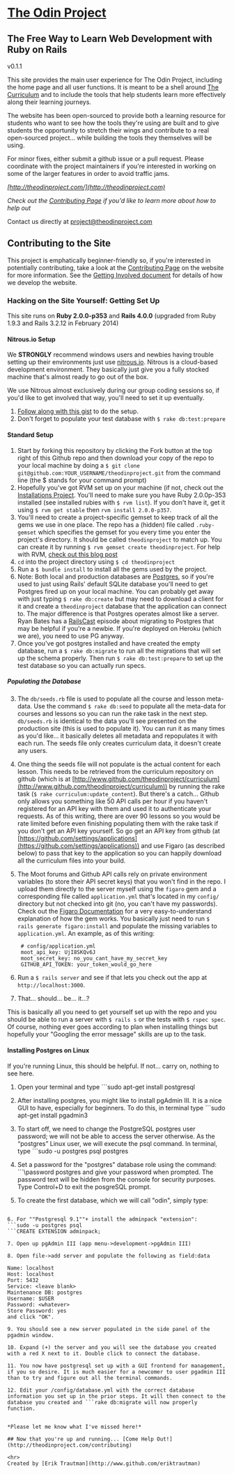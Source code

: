 # [The Odin Project](http://theodinproject.com)
## The Free Way to Learn Web Development with Ruby on Rails

v0.1.1

This site provides the main user experience for The Odin Project, including the home page and all user functions.  It is meant to be a shell around [The Curriculum](http://theodinproject.com/curriculum) and to include the tools that help students learn more effectively along their learning journeys.  

The website has been open-sourced to provide both a learning resource for students who want to see how the tools they're using are built and to give students the opportunity to stretch their wings and contribute to a real open-sourced project... while building the tools they themselves will be using.

For minor fixes, either submit a github issue or a pull request.  Please coordinate with the project maintainers if you're interested in working on some of the larger features in order to avoid traffic jams.

*[http://theodinproject.com/](http://theodinproject.com)* 

*Check out the [Contributing Page](http://www.theodinproject.com/contributing) if you'd like to learn more about how to help out* 

Contact us directly at [project@theodinproject.com](mailto:project@theodinproject.com)

## Contributing to the Site

This project is emphatically beginner-friendly so, if you're interested in potentially contributing, take a look at the [Contributing Page](http://www.theodinproject.com/contributing) on the website for more information. See the [Getting Involved document](https://github.com/TheOdinProject/theodinproject/blob/master/getting_involved.md) for details of how we develop the website.

### Hacking on the Site Yourself: Getting Set Up

This site runs on **Ruby 2.0.0-p353** and **Rails 4.0.0** (upgraded from Ruby 1.9.3 and Rails 3.2.12 in February 2014)

#### Nitrous.io Setup

We **STRONGLY** recommend windows users and newbies having trouble setting up their environments just use [nitrous.io](https://www.nitrous.io/join/GRrt3VYaHE8?utm_source=nitrous.io&utm_medium=copypaste&utm_campaign=referral).  Nitrous is a cloud-based development environment.  They basically just give you a fully stocked machine that's almost ready to go out of the box.

We use Nitrous almost exclusively during our group coding sessions so, if you'd like to get involved that way, you'll need to set it up eventually.

1. [Follow along with this gist](https://gist.github.com/afshinator/8035821) to do the setup.
2. Don't forget to populate your test database with `$ rake db:test:prepare`

#### Standard Setup

1. Start by forking this repository by clicking the Fork button at the top right of this Github repo and then download your copy of the repo to your local machine by doing a `$ git clone git@github.com:YOUR_USERNAME/theodinproject.git` from the command line (the $ stands for your command prompt)
2. Hopefully you've got RVM set up on your machine (if not, check out the [Installations Project](http://www.theodinproject.com/courses/web-development-101/lessons/installations).  You'll need to make sure you have Ruby 2.0.0p-353 installed (see installed rubies with `$ rvm list`).  If you don't have it, get it using `$ rvm get stable` then `rvm install 2.0.0-p357`.  
2. You'll need to create a project-specific gemset to keep track of all the gems we use in one place.  The repo has a (hidden) file called `.ruby-gemset` which specifies the gemset for you every time you enter the project's directory.  It should be called `theodinproject` to match up.  You can create it by running `$ rvm gemset create theodinproject`.  For help with RVM, [check out this blog post](http://stjhimy.com/posts/04-using-rvm-gemsets-to-manage-multiple-rails-installations-in-the-same-ruby-version)
2. `cd` into the project directory using `$ cd theodinproject`
2. Run a `$ bundle install` to install all the gems used by the project.
1. Note: Both local and production databases are [Postgres](http://www.postgresql.org/docs/), so if you're used to just using Rails' default SQLite database you'll need to get Postgres fired up on your local machine.  You can probably get away with just typing `$ rake db:create` but may need to download a client for it and create a `theodinproject` database that the application can connect to.  The major difference is that Postgres operates almost like a server.  Ryan Bates has a [RailsCast](http://railscasts.com/episodes/342-migrating-to-postgresql) episode about migrating to Postgres that may be helpful if you're a newbie.  If you're deployed on Heroku (which we are), you need to use PG anyway.
2. Once you've got postgres installed and have created the empty database, run a `$ rake db:migrate` to run all the migrations that will set up the schema properly.  Then run `$ rake db:test:prepare` to set up the test database so you can actually run specs.

##### Populating the Database 

3. The `db/seeds.rb` file is used to populate all the course and lesson meta-data.  Use the command `$ rake db:seed` to populate all the meta-data for courses and lessons so you can run the rake task in the next step.  `db/seeds.rb` is identical to the data you'll see presented on the production site (this is used to populate it).  You can run it as many times as you'd like... it basically deletes all metadata and repopulates it with each run.  The seeds file only creates curriculum data, it doesn't create any users. 
3. One thing the seeds file will not populate is the actual content for each lesson.  This needs to be retrieved from the curriculum repository on github (which is at [http://www.github.com/theodinproject/curriculum](http://www.github.com/theodinproject/curriculum)) by running the rake task (`$ rake curriculum:update_content`).  But there's a catch... Github only allows you something like 50 API calls per hour if you haven't registered for an API key with them and used it to authenticate your requests.  As of this writing, there are over 90 lessons so you would be rate limited before even finishing populating them with the rake task if you don't get an API key yourself.  So go get an API key from github (at [https://github.com/settings/applications](https://github.com/settings/applications)) and use Figaro (as described below) to pass that key to the application so you can happily download all the curriculum files into your build.
3. The Moot forums and Github API calls rely on private environment variables (to store their API secret keys) that you won't find in the repo. I upload them directly to the server myself using the `figaro` gem and a corresponding file called `application.yml` that's located in my `config/` directory but not checked into git (no, you can't have my passwords).  Check out the [Figaro Documentation](https://github.com/laserlemon/figaro) for a very easy-to-understand explanation of how the gem works.  You basically just need to run `$ rails generate figaro:install` and populate the missing variables to `application.yml`.  An example, as of this writing:

        # config/application.yml
        moot_api_key: UjI8SKQv6J
        moot_secret_key: no_you_cant_have_my_secret_key
        GITHUB_API_TOKEN: your_token_would_go_here

1. Run a `$ rails server` and see if that lets you check out the app at `http://localhost:3000`.
1. That... should... be... it...?

This is basically all you need to get yourself set up with the repo and you should be able to run a server with `$ rails s` or the tests with `$ rspec spec`.  Of course, nothing ever goes according to plan when installing things but hopefully your "Googling the error message" skills are up to the task.


#### Installing Postgres on Linux

If you're running Linux, this should be helpful.  If not... carry on, nothing to see here.

1. Open your terminal and type ```sudo apt-get install postgresql
    
2. After installing postgres, you might like to install pgAdmin III. It is a nice GUI to have, especially for beginners. To do this, in terminal type ```sudo apt-get install pgadmin3
    
3. To start off, we need to change the PostgreSQL postgres user password; we will not be able to access the server otherwise. As the “postgres” Linux user, we will execute the psql command. In terminal, type ```sudo -u postgres psql postgres
    
4. Set a password for the "postgres" database role using the command: ```\password postgres
and give your password when prompted. The password text will be hidden from the console for security purposes.
Type Control+D to exit the posgreSQL prompt.
    
5. To create the first database, which we will call "odin", simply type:
```sudo -u postgres createdb odin
    
6. For ""Postgresql 9.1""+ install the adminpack "extension":
```sudo -u postgres psql
```CREATE EXTENSION adminpack;
    
7. Open up pgAdmin III (app menu->development->pgAdmin III)
    
8. Open file->add server and populate the following as field:data

Name: localhost
Host: localhost
Port: 5432
Service: <leave blank>
Maintenance DB: postgres
Username: $USER
Password: <whatever>
Store Password: yes
and click "OK".
    
9. You should see a new server populated in the side panel of the pgadmin window.
    
10. Expand (+) the server and you will see the database you created with a red X next to it. Double click to connect the database.
    
11. You now have postgresql set up with a GUI frontend for management, if you so desire. It is much easier for a newcomer to user pgadmin III than to try and figure out all the terminal commands.
    
12. Edit your /config/database.yml with the correct database information you set up in the prior steps. It will then connect to the database you created and ```rake db:migrate will now properly function.


*Please let me know what I've missed here!*

## Now that you're up and running... [Come Help Out!](http://theodinproject.com/contributing)

<hr>
Created by [Erik Trautman](http://www.github.com/eriktrautman)
